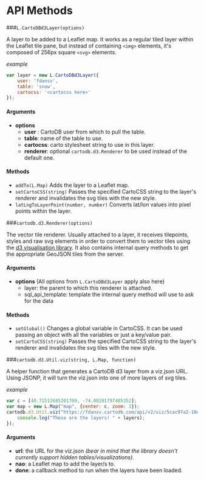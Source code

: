 # API Methods

###`L.CartoDBd3Layer(options)`

A layer to be added to a Leaflet map. It works as a regular tiled layer within the Leaflet tile pane, but instead of containing `<img>` elements, it's composed of 256px square `<svg>` elements.

*example*

```javascript
var layer = new L.CartoDBd3Layer({
	user: 'fdansv',
	table: 'snow',
	cartocss: '<cartocss here>'
});
```
#### Arguments

* **options**
	* **user** : CartoDB user from which to pull the table.
	* **table**: name of the table to use.
	* **cartocss**: carto stylesheet string to use in this layer.
	* **renderer**: optional `cartodb.d3.Renderer` to be used instead of the default one.

#### Methods

* `addTo(L.Map)`
Adds the layer to a Leaflet map.
* `setCartoCSS(string)`
Passes the specified CartoCSS string to the layer's renderer and invalidates the svg tiles with the new style.
* `latLngToLayerPoint(number, number)`
Converts lat/lon values into pixel points within the layer.

###`cartodb.d3.Renderer(options)`

The vector tile renderer. Usually attached to a layer, it receives tilepoints, styles and raw svg elements in order to convert them to vector tiles using the [d3 visualisation library](http://d3js.org). It also contains internal query methods to get the appropriate GeoJSON tiles from the server.

#### Arguments

* **options**
	(All options from `L.CartoDBd3Layer` apply also here)
	* layer: the parent to which this renderer is attached.
	* sql_api_template: template the internal query method will use to ask for the data 

#### Methods

* `setGlobal()`
Changes a global variable in CartoCSS. It can be used passing an object with all the variables or just a key/value pair.
* `setCartoCSS(string)`
Passes the specified CartoCSS string to the layer's renderer and invalidates the svg tiles with the new style.

###`cartodb.d3.Util.viz(string, L.Map, function)`

A helper function that generates a CartoDB d3 layer from a viz.json URL. Using JSONP, it will turn the viz.json into one of more layers of svg tiles.

*example*

```javascript
var c = [40.71512685201709, -74.00201797485352];
var map = new L.Map("map", {center: c, zoom: 3});
cartodb.d3.Util.viz("https://fdansv.cartodb.com/api/v2/viz/5cac97a2-10ed-11e5-9cd8-0e4fddd5de28/viz.json", map, function(viz, layers){
	console.log("These are the layers! " + layers);
});

```

#### Arguments

* **url**: the URL for the viz.json *(bear in mind that the library doesn't currently support hidden tables/visualizations)*.
* **nao**: a Leaflet map to add the layer/s to.
* **done**: a callback method to run when the layers have been loaded.
